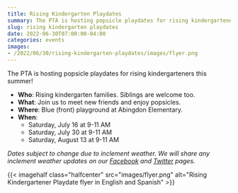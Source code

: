 ```yaml
--- 
title: Rising Kindergarten Playdates
summary: The PTA is hosting popsicle playdates for rising kindergarteners this summer.
slug: rising kindergarten playdates
date: 2022-06-30T07:00:00-04:00
categories: events
images: 
- /2022/06/30/rising-kindergarten-playdates/images/flyer.png
---
```


The PTA is hosting popsicle playdates for rising kindergarteners this summer!
- **Who**: Rising kindergarten families. Siblings are welcome too.
- **What**: Join us to meet new friends and enjoy popsicles.
- **Where**: Blue (front) playground at Abingdon Elementary.
- **When**:
    - Saturday, July 16 at 9-11 AM
    - Saturday, July 30 at 9-11 AM
    - Saturday, August 13 at 9-11 AM

*Dates subject to change due to inclement weather. We will share any inclement weather updates on our [Facebook](https://www.facebook.com/AbingdonElementaryPTA) and [Twitter](https://twitter.com/AbingdonPTA) pages.*

{{< imagehalf class="halfcenter" src="images/flyer.png" alt="Rising Kindergartener Playdate flyer in English and Spanish" >}}